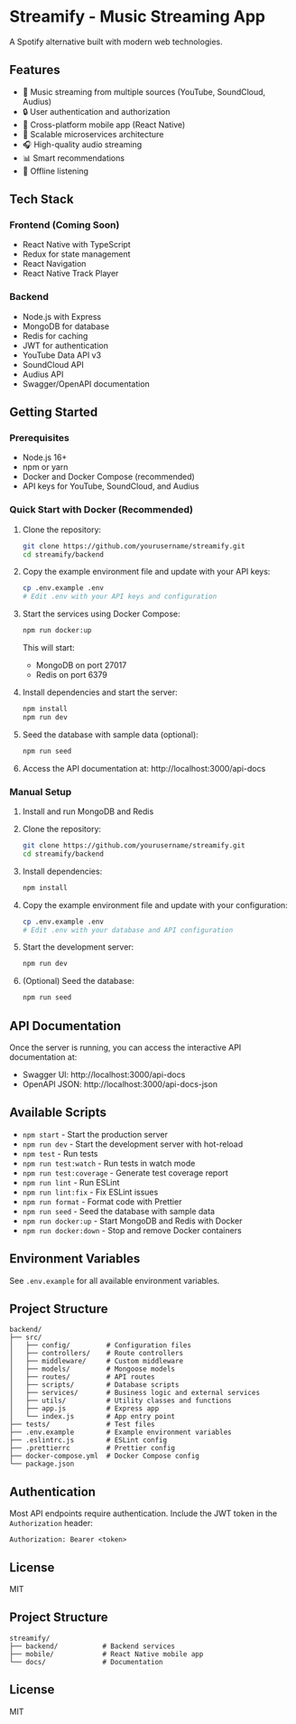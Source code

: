 # Streamify - Music Streaming App

A Spotify alternative built with modern web technologies.

## Features

- 🎵 Music streaming from multiple sources (YouTube, SoundCloud, Audius)
- 🔒 User authentication and authorization
- 📱 Cross-platform mobile app (React Native)
- 🚀 Scalable microservices architecture
- 🎧 High-quality audio streaming
- 📊 Smart recommendations
- 💾 Offline listening

## Tech Stack

### Frontend (Coming Soon)
- React Native with TypeScript
- Redux for state management
- React Navigation
- React Native Track Player

### Backend
- Node.js with Express
- MongoDB for database
- Redis for caching
- JWT for authentication
- YouTube Data API v3
- SoundCloud API
- Audius API
- Swagger/OpenAPI documentation

## Getting Started

### Prerequisites
- Node.js 16+
- npm or yarn
- Docker and Docker Compose (recommended)
- API keys for YouTube, SoundCloud, and Audius

### Quick Start with Docker (Recommended)

1. Clone the repository:
   ```bash
   git clone https://github.com/yourusername/streamify.git
   cd streamify/backend
   ```

2. Copy the example environment file and update with your API keys:
   ```bash
   cp .env.example .env
   # Edit .env with your API keys and configuration
   ```

3. Start the services using Docker Compose:
   ```bash
   npm run docker:up
   ```
   This will start:
   - MongoDB on port 27017
   - Redis on port 6379

4. Install dependencies and start the server:
   ```bash
   npm install
   npm run dev
   ```

5. Seed the database with sample data (optional):
   ```bash
   npm run seed
   ```

6. Access the API documentation at: http://localhost:3000/api-docs

### Manual Setup

1. Install and run MongoDB and Redis

2. Clone the repository:
   ```bash
   git clone https://github.com/yourusername/streamify.git
   cd streamify/backend
   ```

3. Install dependencies:
   ```bash
   npm install
   ```

4. Copy the example environment file and update with your configuration:
   ```bash
   cp .env.example .env
   # Edit .env with your database and API configuration
   ```

5. Start the development server:
   ```bash
   npm run dev
   ```

6. (Optional) Seed the database:
   ```bash
   npm run seed
   ```

## API Documentation

Once the server is running, you can access the interactive API documentation at:
- Swagger UI: http://localhost:3000/api-docs
- OpenAPI JSON: http://localhost:3000/api-docs-json

## Available Scripts

- `npm start` - Start the production server
- `npm run dev` - Start the development server with hot-reload
- `npm test` - Run tests
- `npm run test:watch` - Run tests in watch mode
- `npm run test:coverage` - Generate test coverage report
- `npm run lint` - Run ESLint
- `npm run lint:fix` - Fix ESLint issues
- `npm run format` - Format code with Prettier
- `npm run seed` - Seed the database with sample data
- `npm run docker:up` - Start MongoDB and Redis with Docker
- `npm run docker:down` - Stop and remove Docker containers

## Environment Variables

See `.env.example` for all available environment variables.

## Project Structure

```
backend/
├── src/
│   ├── config/         # Configuration files
│   ├── controllers/    # Route controllers
│   ├── middleware/     # Custom middleware
│   ├── models/         # Mongoose models
│   ├── routes/         # API routes
│   ├── scripts/        # Database scripts
│   ├── services/       # Business logic and external services
│   ├── utils/          # Utility classes and functions
│   ├── app.js          # Express app
│   └── index.js        # App entry point
├── tests/              # Test files
├── .env.example        # Example environment variables
├── .eslintrc.js        # ESLint config
├── .prettierrc         # Prettier config
├── docker-compose.yml  # Docker Compose config
└── package.json
```

## Authentication

Most API endpoints require authentication. Include the JWT token in the `Authorization` header:

```
Authorization: Bearer <token>
```

## License

MIT

## Project Structure

```
streamify/
├── backend/           # Backend services
├── mobile/            # React Native mobile app
└── docs/              # Documentation
```

## License

MIT

